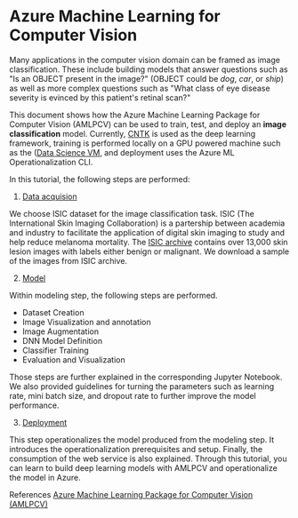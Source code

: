 # Azure Machine Learning for Computer Vision

Many applications in the computer vision domain can be framed as image classification. These include building models that answer questions such as "Is an OBJECT present in the image?" (OBJECT could be *dog*, *car*, or *ship*) as well as more complex questions such as "What class of eye disease severity is evinced by this patient's retinal scan?"

This document shows how the Azure Machine Learning Package for Computer Vision (AMLPCV) can be used to train, test, and deploy an **image classification** model. Currently, [CNTK](https://www.microsoft.com/en-us/cognitive-toolkit/) is used as the deep learning framework, training is performed locally on a GPU powered machine such as the ([Data Science VM](https://azuremarketplace.microsoft.com/en-us/marketplace/apps/microsoft-ads.dsvm-deep-learning?tab=Overview), and deployment uses the Azure ML Operationalization CLI.

In this tutorial, the following steps are performed:

1. [Data acquision](code/01\_data\_acquisition\_and\_understanding/data\_acquisition.ipynb)

We choose ISIC dataset for the image classification task. ISIC (The International Skin Imaging Collaboration) is a partership between academia and industry to facilitate the application of digital skin imaging to study and help reduce melanoma mortality. The [ISIC archive](https://isic-archive.com/#images) contains over 13,000 skin lesion images with labels either benign or malignant. We download a sample of the images from ISIC archive.

2. [Model](code/02_modeling/modeling.ipynb)

Within modeling step, the following steps are performed. 

* Dataset Creation
* Image Visualization and annotation
* Image Augmentation
* DNN Model Definition
* Classifier Training
* Evaluation and Visualization

Those steps are further explained in the corresponding Jupyter Notebook. We also provided guidelines for turning the parameters such as learning rate, mini batch size, and dropout rate to further improve the model performance.

3. [Deployment](code/03\_deployment/deployment.ipynb)

This step operationalizes the model produced from the modeling step. It introduces the operationalization prerequisites and setup. Finally, the consumption of the web service is also explained. Through this tutorial, you can learn to build deep learning models with AMLPCV and operationalize the model in Azure.

References
[Azure Machine Learning Package for Computer Vision (AMLPCV)](https://docs.microsoft.com/en-us/python/api/overview/azure-machine-learning/computer-vision?view=azure-python)




